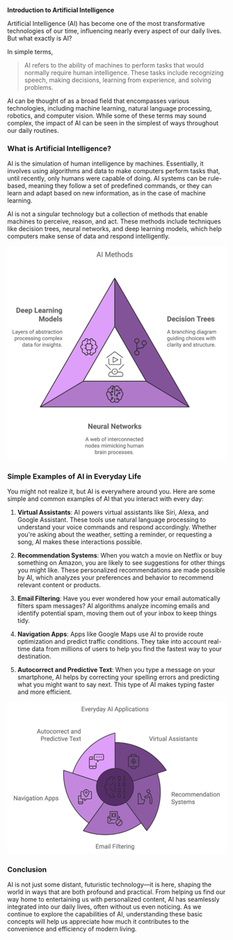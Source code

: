 **Introduction to Artificial Intelligence**

Artificial Intelligence (AI) has become one of the most transformative technologies of our time, influencing nearly every aspect of our daily lives. But what exactly is AI?&#x20;

In simple terms,

>AI refers to the ability of machines to perform tasks that would normally require human intelligence. These tasks include recognizing speech, making decisions, learning from experience, and solving problems.

AI can be thought of as a broad field that encompasses various technologies, including machine learning, natural language processing, robotics, and computer vision. While some of these terms may sound complex, the impact of AI can be seen in the simplest of ways throughout our daily routines.

### What is Artificial Intelligence?

AI is the simulation of human intelligence by machines. Essentially, it involves using algorithms and data to make computers perform tasks that, until recently, only humans were capable of doing. AI systems can be rule-based, meaning they follow a set of predefined commands, or they can learn and adapt based on new information, as in the case of machine learning.

AI is not a singular technology but a collection of methods that enable machines to perceive, reason, and act. These methods include techniques like decision trees, neural networks, and deep learning models, which help computers make sense of data and respond intelligently.

![AI Methods](images/1/AIMethods.png)

### Simple Examples of AI in Everyday Life

You might not realize it, but AI is everywhere around you. Here are some simple and common examples of AI that you interact with every day:

1. **Virtual Assistants**: AI powers virtual assistants like Siri, Alexa, and Google Assistant. These tools use natural language processing to understand your voice commands and respond accordingly. Whether you're asking about the weather, setting a reminder, or requesting a song, AI makes these interactions possible.

2. **Recommendation Systems**: When you watch a movie on Netflix or buy something on Amazon, you are likely to see suggestions for other things you might like. These personalized recommendations are made possible by AI, which analyzes your preferences and behavior to recommend relevant content or products.

3. **Email Filtering**: Have you ever wondered how your email automatically filters spam messages? AI algorithms analyze incoming emails and identify potential spam, moving them out of your inbox to keep things tidy.

4. **Navigation Apps**: Apps like Google Maps use AI to provide route optimization and predict traffic conditions. They take into account real-time data from millions of users to help you find the fastest way to your destination.

5. **Autocorrect and Predictive Text**: When you type a message on your smartphone, AI helps by correcting your spelling errors and predicting what you might want to say next. This type of AI makes typing faster and more efficient.

![AI in Daily Life](images/1/Everyday%20AI%20Applications.png)


### Conclusion

AI is not just some distant, futuristic technology—it is here, shaping the world in ways that are both profound and practical. From helping us find our way home to entertaining us with personalized content, AI has seamlessly integrated into our daily lives, often without us even noticing. As we continue to explore the capabilities of AI, understanding these basic concepts will help us appreciate how much it contributes to the convenience and efficiency of modern living.

